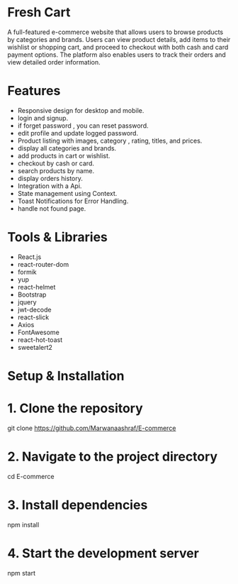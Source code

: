 # Fresh Cart

A full-featured e-commerce website that allows users to browse products by categories and brands. Users can view product details, add items to their wishlist or shopping cart, and proceed to checkout with both cash and card payment options. The platform also enables users to track their orders and view detailed order information.


# Features

- Responsive design for desktop and mobile.
- login and signup.
- if forget password , you can reset password.
- edit profile and update logged password.
- Product listing with images, category , rating, titles, and prices.
- display all categories and brands.
- add products in cart or wishlist.
- checkout by cash or card.
- search products by name.
- display orders history.
- Integration with a Api.
- State management using Context.
- Toast Notifications for Error Handling.
- handle not found page.


# Tools & Libraries

- React.js
- react-router-dom
- formik
- yup
- react-helmet
- Bootstrap
- jquery
- jwt-decode
- react-slick
- Axios
- FontAwesome
- react-hot-toast
- sweetalert2


# Setup & Installation

# 1. Clone the repository
git clone https://github.com/Marwanaashraf/E-commerce

# 2. Navigate to the project directory
cd E-commerce

# 3. Install dependencies
npm install

# 4. Start the development server
npm start